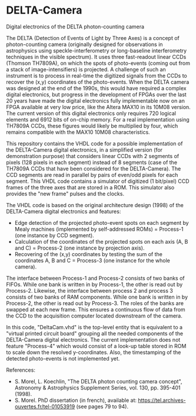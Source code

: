 # DELTA-Camera
Digital electronics of the DELTA photon-counting camera

The DELTA (Detection of Events of Light by Three Axes) is a concept of photon-counting camera (originally designed for observations in astrophysics using speckle-interferometry or long-baseline interferometry techniques in the visible spectrum). It uses three fast-readout linear CCDs (Thomson TH7809A), on which the spots of photo-events (coming out from a stack of image-intensifiers) is projected. A challenge of such an instrument is to process in real-time the digitized signals from the CCDs to recover the (x,y) coordinates of the photo-events. When the DELTA camera was designed at the end of the 1990s, this would have required a complex digital electronics, but progress in the development of FPGAs over the last 20 years have made the digital electronics fully implementable now on an FPGA available at very low price, like the Altera MAX10 in its 10M08 version. The current version of this digital electronics only requires 720 logical elements and 6912 bits of on-chip memory. For a real implementation using TH7809A CCDs, these figures would likely be multiplied by four, which remains compatible with the MAX10 10M08 characteristics.

This repository contains the VHDL code for a possible implementation of the DELTA-Camera digital electronics, in a simplified version (for demonstration purpose) that considers linear CCDs with 2 segments of pixels (128 pixels in each segment) instead of 8 segments (case of the TH7809A CCDs that have been considered for the DELTA-Camera). The CCD segments are read in parallel by pairs of even/odd pixels for each segment. This VHDL code contains a simulator of digitized (1 bit/pixel) CCD frames of the three axes that are stored in a ROM. This simulator also provides the "new frame" pulses and the clocks.

The VHDL code is based on the original architecture design (1998) of the DELTA-Camera digital electronics and features:
* Edge detection of the projected photo-event spots on each segment by Mealy machines (implemented by self-addressed ROMs) = Process-1 (one instance by CCD segment).
* Calculation of the coordinates of the projected spots on each axis (A, B and C) = Process-2 (one instance by projection axis).
* Recovering of the (x,y) coordinates by testing the sum of the coordinates A, B and C = Process-3 (one instance for the whole camera).

The interface between Process-1 and Process-2 consists of two banks of FIFOs. While one bank is written in by Process-1, the other is read out by Process-2. Likewise, the interface between process 2 and process 3 consists of two banks of RAM components. While one bank is written in by Process-2, the other is read out by Process-3. The roles of the banks are swapped at each new frame. This ensures a continuous flow of data from the CCD to the acquisition computer located downstream of the camera.

In this code, "DeltaCam.vhd" is the top-level entity that is equivalent to a "virtual printed circuit board" grouping all the needed components of the DELTA-Camera digital electronics. The current implementation does not feature "Process-4" which would consist of a look-up table stored in ROM to scale down the resolved y-coordinates. Also, the timestamping of the detected photo-events is not implemented yet.

References:
* S. Morel, L. Koechlin, "The DELTA photon counting camera concept", Astronomy & Astrophysics Supplement Series, vol. 130, pp. 395-401 (1998). 
* S. Morel. PhD dissertation (in french), available at: https://tel.archives-ouvertes.fr/tel-01053919 (see pages 79 to 94).

